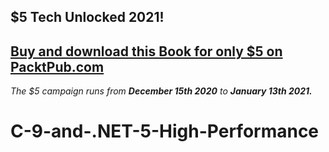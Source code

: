 ## $5 Tech Unlocked 2021!
[Buy and download this Book for only $5 on PacktPub.com](https://www.packtpub.com/product/mastering-high-performance-with-c-9-0-and-net-5/9781800564718)
-----
*The $5 campaign         runs from __December 15th 2020__ to __January 13th 2021.__*

# C-9-and-.NET-5-High-Performance
